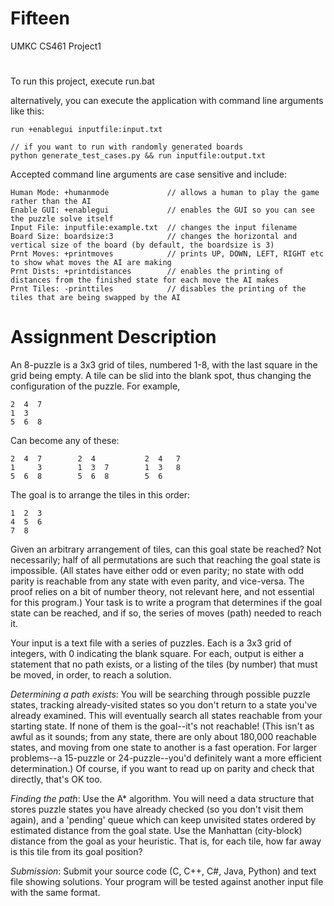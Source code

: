 # Fifteen
UMKC CS461 Project1
# 
To run this project, execute run.bat

alternatively, you can execute the application with command line arguments like this:
```
run +enablegui inputfile:input.txt

// if you want to run with randomly generated boards
python generate_test_cases.py && run inputfile:output.txt
```
Accepted command line arguments are case sensitive and include:
```
Human Mode: +humanmode             // allows a human to play the game rather than the AI
Enable GUI: +enablegui             // enables the GUI so you can see the puzzle solve itself
Input File: inputfile:example.txt  // changes the input filename
Board Size: boardsize:3            // changes the horizontal and vertical size of the board (by default, the boardsize is 3)
Prnt Moves: +printmoves            // prints UP, DOWN, LEFT, RIGHT etc to show what moves the AI are making
Prnt Dists: +printdistances        // enables the printing of distances from the finished state for each move the AI makes
Prnt Tiles: -printtiles            // disables the printing of the tiles that are being swapped by the AI
```

# Assignment Description
An 8-puzzle is a 3x3 grid of tiles, numbered 1-8, with the last square in the grid being empty.  A tile can be slid into the blank spot, thus changing the configuration of the puzzle.  For example,

```
2  4  7
1  3   
5  6  8
```
Can become any of these:
```
2  4  7        2  4           2  4   7
1     3        1  3  7        1  3   8
5  6  8        5  6  8        5  6    
```
The goal is to arrange the tiles in this order:
```
1  2  3
4  5  6
7  8   
```
Given an arbitrary arrangement of tiles, can this goal state be reached? Not necessarily; half of all permutations are such that reaching the goal state is impossible.  (All states have either odd or even parity; no state with odd parity is reachable from any state with even parity, and vice-versa. The proof relies on a bit of number theory, not relevant here, and not essential for this program.)  Your task is to write a program that determines if the goal state can be reached, and if so, the series of moves (path) needed to reach it. 

Your input is a text file with a series of puzzles. Each is a 3x3 grid of integers, with 0 indicating the blank square.  For each, output is either a statement that no path exists, or a listing of the tiles (by number) that must be moved, in order, to reach a solution.

*Determining a path exists*: You will be searching through possible puzzle states, tracking already-visited states so you don't return to a state you've already examined. This will eventually search all states reachable from your starting state. If none of them is the goal--it's not reachable! (This isn't as awful as it sounds; from any state, there are only about 180,000 reachable states, and moving from one state to another is a fast operation.  For larger problems--a 15-puzzle or 24-puzzle--you'd definitely want a more efficient determination.) Of course, if you want to read up on parity and check that directly, that's OK too.

*Finding the path*: Use the A* algorithm. You will need a data structure that stores puzzle states you have already checked (so you don't visit them again), and a 'pending' queue which can keep unvisited states ordered by estimated distance from the goal state. Use the Manhattan (city-block) distance from the goal as your heuristic. That is, for each tile, how far away is this tile from its goal position?

*Submission*: Submit your source code (C, C++, C#, Java, Python) and text file showing solutions. Your program will be tested against another input file with the same format.
